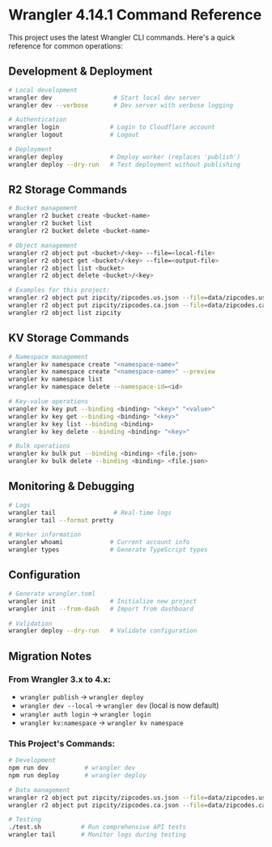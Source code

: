 # Wrangler 4.14.1 Command Reference

This project uses the latest Wrangler CLI commands. Here's a quick reference for common operations:

## Development & Deployment

```bash
# Local development
wrangler dev                 # Start local dev server
wrangler dev --verbose       # Dev server with verbose logging

# Authentication  
wrangler login              # Login to Cloudflare account
wrangler logout             # Logout

# Deployment
wrangler deploy             # Deploy worker (replaces 'publish')
wrangler deploy --dry-run   # Test deployment without publishing
```

## R2 Storage Commands

```bash
# Bucket management
wrangler r2 bucket create <bucket-name>
wrangler r2 bucket list
wrangler r2 bucket delete <bucket-name>

# Object management
wrangler r2 object put <bucket>/<key> --file=<local-file>
wrangler r2 object get <bucket>/<key> --file=<output-file>
wrangler r2 object list <bucket>
wrangler r2 object delete <bucket>/<key>

# Examples for this project:
wrangler r2 object put zipcity/zipcodes.us.json --file=data/zipcodes.us.json
wrangler r2 object put zipcity/zipcodes.ca.json --file=data/zipcodes.ca.json
wrangler r2 object list zipcity
```

## KV Storage Commands

```bash
# Namespace management
wrangler kv namespace create "<namespace-name>"
wrangler kv namespace create "<namespace-name>" --preview
wrangler kv namespace list
wrangler kv namespace delete --namespace-id=<id>

# Key-value operations
wrangler kv key put --binding <binding> "<key>" "<value>"
wrangler kv key get --binding <binding> "<key>"
wrangler kv key list --binding <binding>
wrangler kv key delete --binding <binding> "<key>"

# Bulk operations
wrangler kv bulk put --binding <binding> <file.json>
wrangler kv bulk delete --binding <binding> <file.json>
```

## Monitoring & Debugging

```bash
# Logs
wrangler tail                # Real-time logs
wrangler tail --format pretty

# Worker information
wrangler whoami             # Current account info
wrangler types              # Generate TypeScript types
```

## Configuration

```bash
# Generate wrangler.toml
wrangler init               # Initialize new project
wrangler init --from-dash   # Import from dashboard

# Validation
wrangler deploy --dry-run   # Validate configuration
```

## Migration Notes

### From Wrangler 3.x to 4.x:
- `wrangler publish` → `wrangler deploy`
- `wrangler dev --local` → `wrangler dev` (local is now default)
- `wrangler auth login` → `wrangler login`
- `wrangler kv:namespace` → `wrangler kv namespace`

### This Project's Commands:
```bash
# Development
npm run dev          # wrangler dev
npm run deploy       # wrangler deploy

# Data management
wrangler r2 object put zipcity/zipcodes.us.json --file=data/zipcodes.us.json
wrangler r2 object put zipcity/zipcodes.ca.json --file=data/zipcodes.ca.json

# Testing
./test.sh           # Run comprehensive API tests
wrangler tail       # Monitor logs during testing
```
